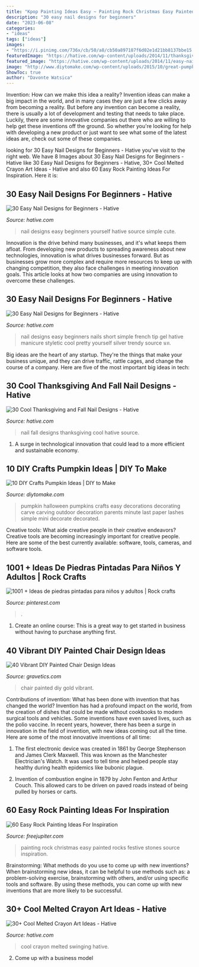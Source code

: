 ```yaml
---
title: "Kpop Painting Ideas Easy ~ Painting Rock Christmas Easy Painted Rocks Festive Stones Source Inspiration"
description: "30 easy nail designs for beginners"
date: "2023-06-08"
categories:
- "ideas"
tags: ["ideas"]
images:
- "https://i.pinimg.com/736x/cb/50/a8/cb50a897187f6d02e1d21bb8137bbe15.jpg"
featuredImage: "https://hative.com/wp-content/uploads/2014/11/thanksgiving-nail-designs/30-thanksgiving-and-fall-nail-designs.jpg"
featured_image: "https://hative.com/wp-content/uploads/2014/11/easy-nail-designs/25-easy-nail-designs-for-beginners.jpg"
image: "http://www.diytomake.com/wp-content/uploads/2015/10/great-pumpkin-idea.jpg"
ShowToc: true
author: "Davonte Watsica"
---
```



Invention: How can we make this idea a reality?
Invention ideas can make a big impact in the world, and in many cases they are just a few clicks away from becoming a reality. 
But before any invention can become a reality, there is usually a lot of development and testing that needs to take place. 
Luckily, there are some innovative companies out there who are willing to help get these inventions off the ground. 
 So whether you're looking for help with developing a new product or just want to see what some of the latest ideas are, check out some of these companies.

	

		
looking for 30 Easy Nail Designs for Beginners - Hative you've visit to the right web. We have 8 Images about 30 Easy Nail Designs for Beginners - Hative like 30 Easy Nail Designs for Beginners - Hative, 30+ Cool Melted Crayon Art Ideas - Hative and also 60 Easy Rock Painting Ideas For Inspiration. Here it is:
		
    
## 30 Easy Nail Designs For Beginners - Hative

<img loading=lazy src="https://hative.com/wp-content/uploads/2014/11/easy-nail-designs/3-easy-nail-designs-for-beginners.jpg" onerror="this.onerror=null;this.src='https://tse4.mm.bing.net/th?id=OIP.TS1cbllwvWKocoe2TT8BhQHaJ4&amp;pid=15.1';" alt="30 Easy Nail Designs for Beginners - Hative">

_Source: hative.com_

>nail designs easy beginners yourself hative source simple cute. 

	

Innovation is the drive behind many businesses, and it's what keeps them afloat. From developing new products to spreading awareness about new technologies, innovation is what drives businesses forward. But as businesses grow more complex and require more resources to keep up with changing competition, they also face challenges in meeting innovation goals. This article looks at how two companies are using innovation to overcome these challenges.

    
## 30 Easy Nail Designs For Beginners - Hative

<img loading=lazy src="https://hative.com/wp-content/uploads/2014/11/easy-nail-designs/25-easy-nail-designs-for-beginners.jpg" onerror="this.onerror=null;this.src='https://tse2.mm.bing.net/th?id=OIP.n103NT386aTdz5MpD4w4eAHaID&amp;pid=15.1';" alt="30 Easy Nail Designs for Beginners - Hative">

_Source: hative.com_

>nail designs easy beginners nails short simple french tip gel hative manicure styletic cool pretty yourself silver trendy source นท. 

	

Big ideas are the heart of any startup. They're the things that make your business unique, and they can drive traffic, rattle cages, and change the course of a company. Here are five of the most important big ideas in tech: 

    
## 30 Cool Thanksgiving And Fall Nail Designs - Hative

<img loading=lazy src="https://hative.com/wp-content/uploads/2014/11/thanksgiving-nail-designs/30-thanksgiving-and-fall-nail-designs.jpg" onerror="this.onerror=null;this.src='https://tse2.mm.bing.net/th?id=OIP.8WVx-SgwCH5OaQT2yAa1bQHaHa&amp;pid=15.1';" alt="30 Cool Thanksgiving and Fall Nail Designs - Hative">

_Source: hative.com_

>nail fall designs thanksgiving cool hative source. 

	

1. A surge in technological innovation that could lead to a more efficient and sustainable economy. 

    
## 10 DIY Crafts Pumpkin Ideas | DIY To Make

<img loading=lazy src="http://www.diytomake.com/wp-content/uploads/2015/10/great-pumpkin-idea.jpg" onerror="this.onerror=null;this.src='https://tse3.mm.bing.net/th?id=OIP.gmHyUGRXuHid_P1EmLwTqAHaJ3&amp;pid=15.1';" alt="10 DIY Crafts Pumpkin Ideas | DIY to Make">

_Source: diytomake.com_

>pumpkin halloween pumpkins crafts easy decorations decorating carve carving outdoor decoration parents minute last paper lashes simple mini decorate decorated. 

	

Creative tools: What aide creative people in their creative endeavors?
Creative tools are becoming increasingly important for creative people. Here are some of the best currently available: software, tools, cameras, and software tools.

    
## 1001 + Ideas De Piedras Pintadas Para Niños Y Adultos | Rock Crafts

<img loading=lazy src="https://i.pinimg.com/736x/cb/50/a8/cb50a897187f6d02e1d21bb8137bbe15.jpg" onerror="this.onerror=null;this.src='https://tse3.mm.bing.net/th?id=OIP.J3f2_OMfUKxQZyZfBOlZGgHaJ3&amp;pid=15.1';" alt="1001 + Ideas de piedras pintadas para niños y adultos | Rock crafts">

_Source: pinterest.com_

>. 

	

1. Create an online course: This is a great way to get started in business without having to purchase anything first.

    
## 40 Vibrant DIY Painted Chair Design Ideas

<img loading=lazy src="http://www.gravetics.com/wp-content/uploads/2017/08/Gilded-gold-painted-navy-blue-chair..jpg" onerror="this.onerror=null;this.src='https://tse4.mm.bing.net/th?id=OIP.U59lZe48XLfWxBvdVAA3rgHaJ3&amp;pid=15.1';" alt="40 Vibrant DIY Painted Chair Design Ideas">

_Source: gravetics.com_

>chair painted diy gold vibrant. 

	

Contributions of invention: What has been done with invention that has changed the world?
Invention has had a profound impact on the world, from the creation of dishes that could be made without cookbooks to modern surgical tools and vehicles. Some inventions have even saved lives, such as the polio vaccine. In recent years, however, there has been a surge in innovation in the field of invention, with new ideas coming out all the time. Here are some of the most innovative inventions of all time:
1) The first electronic device was created in 1861 by George Stephenson and James Clerk Maxwell. This was known as the Manchester Electrician's Watch. It was used to tell time and helped people stay healthy during health epidemics like bubonic plague.

2) Invention of combustion engine in 1879 by John Fenton and Arthur Couch. This allowed cars to be driven on paved roads instead of being pulled by horses or carts.

    
## 60 Easy Rock Painting Ideas For Inspiration

<img loading=lazy src="http://www.freejupiter.com/wp-content/uploads/2017/03/Easy-Rock-Painting-Ideas-4-1.jpg" onerror="this.onerror=null;this.src='https://tse1.mm.bing.net/th?id=OIP.V85aPSyfYXkfqtX3OSHXGwHaLH&amp;pid=15.1';" alt="60 Easy Rock Painting Ideas For Inspiration">

_Source: freejupiter.com_

>painting rock christmas easy painted rocks festive stones source inspiration. 

	

Brainstorming: What methods do you use to come up with new inventions?
When brainstorming new ideas, it can be helpful to use methods such as: a problem-solving exercise, brainstorming with others, and/or using specific tools and software. By using these methods, you can come up with new inventions that are more likely to be successful.

    
## 30+ Cool Melted Crayon Art Ideas - Hative

<img loading=lazy src="https://hative.com/wp-content/uploads/2014/04/melted-crayon-art/16-girl-swinging.jpg" onerror="this.onerror=null;this.src='https://tse3.mm.bing.net/th?id=OIP.mtToqc8gxJVeDjf_11pDoAHaJ4&amp;pid=15.1';" alt="30+ Cool Melted Crayon Art Ideas - Hative">

_Source: hative.com_

>cool crayon melted swinging hative. 

	

2. Come up with a business model

